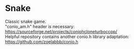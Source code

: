 # Snake
Classic snake game. <br>
"conio_am.h" header is necessary: https://sourceforge.net/projects/coniohcloneturboccpp/ <br>
Helpful repository contains another conio.h library adaptation: https://github.com/zoelabbb/conio.h
